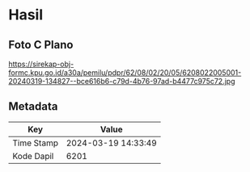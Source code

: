 # Hasil

## Foto C Plano

https://sirekap-obj-formc.kpu.go.id/a30a/pemilu/pdpr/62/08/02/20/05/6208022005001-20240319-134827--bce616b6-c79d-4b76-97ad-b4477c975c72.jpg


## Metadata

| Key        | Value               |
| ---------- | ------------------- |
| Time Stamp | 2024-03-19 14:33:49 |
| Kode Dapil | 6201                |




